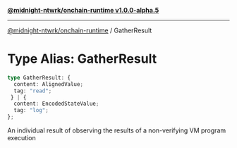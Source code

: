 [**@midnight-ntwrk/onchain-runtime v1.0.0-alpha.5**](../README.md)

***

[@midnight-ntwrk/onchain-runtime](../globals.md) / GatherResult

# Type Alias: GatherResult

```ts
type GatherResult: {
  content: AlignedValue;
  tag: "read";
 } | {
  content: EncodedStateValue;
  tag: "log";
};
```

An individual result of observing the results of a non-verifying VM program
execution
